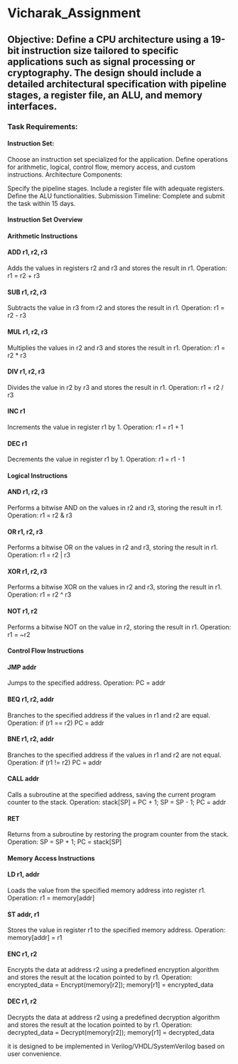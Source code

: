 # Vicharak_Assignment

## Objective: Define a CPU architecture using a 19-bit instruction size tailored to specific applications such as signal processing or cryptography. The design should include a detailed architectural specification with pipeline stages, a register file, an ALU, and memory interfaces.

### Task Requirements:

#### Instruction Set:

Choose an instruction set specialized for the application.
Define operations for arithmetic, logical, control flow, memory access, and custom instructions.
Architecture Components:

Specify the pipeline stages.
Include a register file with adequate registers.
Define the ALU functionalities.
Submission Timeline: Complete and submit the task within 15 days.

#### Instruction Set Overview
#### Arithmetic Instructions
#### ADD r1, r2, r3
Adds the values in registers r2 and r3 and stores the result in r1.
Operation: r1 = r2 + r3

#### SUB r1, r2, r3
Subtracts the value in r3 from r2 and stores the result in r1.
Operation: r1 = r2 - r3

#### MUL r1, r2, r3
Multiplies the values in r2 and r3 and stores the result in r1.
Operation: r1 = r2 * r3

#### DIV r1, r2, r3
Divides the value in r2 by r3 and stores the result in r1.
Operation: r1 = r2 / r3

#### INC r1
Increments the value in register r1 by 1.
Operation: r1 = r1 + 1

#### DEC r1
Decrements the value in register r1 by 1.
Operation: r1 = r1 - 1

#### Logical Instructions

#### AND r1, r2, r3
Performs a bitwise AND on the values in r2 and r3, storing the result in r1.
Operation: r1 = r2 & r3

#### OR r1, r2, r3
Performs a bitwise OR on the values in r2 and r3, storing the result in r1.
Operation: r1 = r2 | r3

#### XOR r1, r2, r3
Performs a bitwise XOR on the values in r2 and r3, storing the result in r1.
Operation: r1 = r2 ^ r3

#### NOT r1, r2
Performs a bitwise NOT on the value in r2, storing the result in r1.
Operation: r1 = ~r2

#### Control Flow Instructions

#### JMP addr
Jumps to the specified address.
Operation: PC = addr

#### BEQ r1, r2, addr
Branches to the specified address if the values in r1 and r2 are equal.
Operation: if (r1 == r2) PC = addr

#### BNE r1, r2, addr
Branches to the specified address if the values in r1 and r2 are not equal.
Operation: if (r1 != r2) PC = addr

#### CALL addr
Calls a subroutine at the specified address, saving the current program counter to the stack.
Operation: stack[SP] = PC + 1; SP = SP - 1; PC = addr

#### RET
Returns from a subroutine by restoring the program counter from the stack.
Operation: SP = SP + 1; PC = stack[SP]

#### Memory Access Instructions

#### LD r1, addr
Loads the value from the specified memory address into register r1.
Operation: r1 = memory[addr]

#### ST addr, r1
Stores the value in register r1 to the specified memory address.
Operation: memory[addr] = r1

#### ENC r1, r2
Encrypts the data at address r2 using a predefined encryption algorithm and stores the result at the location pointed to by r1.
Operation: encrypted_data = Encrypt(memory[r2]); memory[r1] = encrypted_data

#### DEC r1, r2
Decrypts the data at address r2 using a predefined decryption algorithm and stores the result at the location pointed to by r1.
Operation: decrypted_data = Decrypt(memory[r2]); memory[r1] = decrypted_data



it is designed to be implemented in Verilog/VHDL/SystemVerilog based on user convenience.
